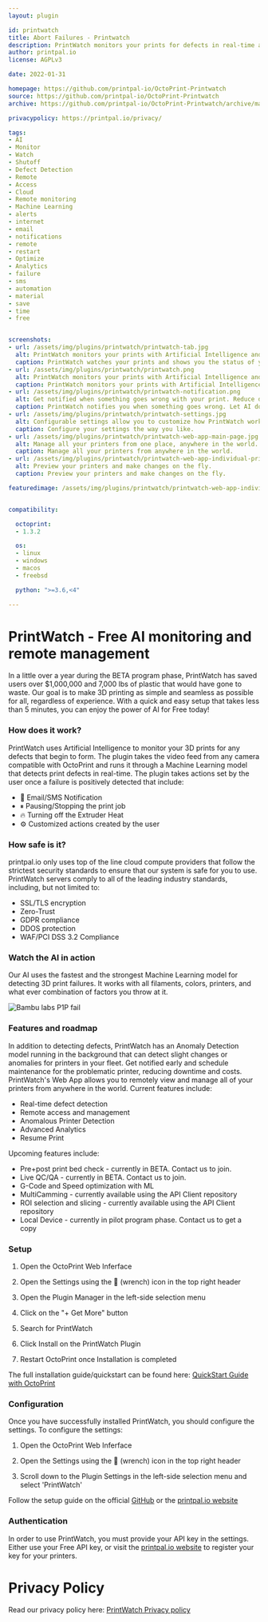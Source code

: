 ```yaml
---
layout: plugin

id: printwatch
title: Abort Failures - Printwatch
description: PrintWatch monitors your prints for defects in real-time and optimizes your 3D printers using Artificial Intelligence for Free. PrintWatch allows you to remotely view and manage your printers from anywhere in the world. Save wasted material and time with our AI monitoring system that notifies you and/or pauses the print when something goes wrong. Go about your day with the peace of mind that your 3D printer is working as it should.
author: printpal.io
license: AGPLv3

date: 2022-01-31

homepage: https://github.com/printpal-io/OctoPrint-Printwatch
source: https://github.com/printpal-io/OctoPrint-Printwatch
archive: https://github.com/printpal-io/OctoPrint-Printwatch/archive/master.zip

privacypolicy: https://printpal.io/privacy/

tags:
- AI
- Monitor
- Watch
- Shutoff
- Defect Detection
- Remote
- Access
- Cloud
- Remote monitoring
- Machine Learning
- alerts
- internet
- email
- notifications
- remote
- restart
- Optimize
- Analytics
- failure
- sms
- automation
- material
- save
- time
- free


screenshots:
- url: /assets/img/plugins/printwatch/printwatch-tab.jpg
  alt: PrintWatch monitors your prints with Artificial Intelligence and saves you time and material
  caption: PrintWatch watches your prints and shows you the status of your print in real-time
- url: /assets/img/plugins/printwatch/printwatch.png
  alt: PrintWatch monitors your prints with Artificial Intelligence and saves you time and material
  caption: PrintWatch monitors your prints with Artificial Intelligence
- url: /assets/img/plugins/printwatch/printwatch-notification.png
  alt: Get notified when something goes wrong with your print. Reduce downtime and loss
  caption: PrintWatch notifies you when something goes wrong. Let AI do the watching for you while you enjoy your day
- url: /assets/img/plugins/printwatch/printwatch-settings.jpg
  alt: Configurable settings allow you to customize how PrintWatch works for you.
  caption: Configure your settings the way you like.
- url: /assets/img/plugins/printwatch/printwatch-web-app-main-page.jpg
  alt: Manage all your printers from one place, anywhere in the world.
  caption: Manage all your printers from anywhere in the world.
- url: /assets/img/plugins/printwatch/printwatch-web-app-individual-printer.jpg
  alt: Preview your printers and make changes on the fly.
  caption: Preview your printers and make changes on the fly.

featuredimage: /assets/img/plugins/printwatch/printwatch-web-app-individual-printer.jpg


compatibility:

  octoprint:
  - 1.3.2

  os:
  - linux
  - windows
  - macos
  - freebsd

  python: ">=3.6,<4"

---
```


# PrintWatch - Free AI monitoring and remote management
In a little over a year during the BETA program phase, PrintWatch has saved users over $1,000,000 and 7,000 lbs of plastic that would have gone to waste. Our goal is to make 3D printing as simple and seamless as possible for all, regardless of experience. With a quick and easy setup that takes less than 5 minutes, you can enjoy the power of AI for Free today!

### How does it work?
PrintWatch uses Artificial Intelligence to monitor your 3D prints for any defects that begin to form. The plugin takes the video feed from any camera compatible with OctoPrint and runs it through a Machine Learning model that detects print defects in real-time. The plugin takes actions set by the user once a failure is positively detected that include:

- 📧 Email/SMS Notification
- ⏸ Pausing/Stopping the print job
- 🔥 Turning off the Extruder Heat
- ⚙ Customized actions created by the user

### How safe is it?

printpal.io only uses top of the line cloud compute providers that follow the strictest security standards to ensure that our system is safe for you to use. PrintWatch servers comply to all of the leading industry standards, including, but not limited to:
- SSL/TLS encryption
- Zero-Trust
- GDPR compliance
- DDOS protection
- WAF/PCI DSS 3.2 Compliance
 
### Watch the AI in action
Our AI uses the fastest and the strongest Machine Learning model for detecting 3D print failures. It works with all filaments, colors, printers, and what ever combination of factors you throw at it.

![](/assets/img/plugins/printwatch/ai-example-1.gif "Bambu labs P1P fail")

### Features and roadmap
In addition to detecting defects, PrintWatch has an Anomaly Detection model running in the background that can detect slight changes or anomalies for printers in your fleet. Get notified early and schedule maintenance for the problematic printer, reducing downtime and costs. PrintWatch's Web App allows you to remotely view and manage all of your printers from anywhere in the world.
Current features include:

- Real-time defect detection
- Remote access and management
- Anomalous Printer Detection
- Advanced Analytics
- Resume Print

Upcoming features include:

- Pre+post print bed check - currently in BETA. Contact us to join.
- Live QC/QA - currently in BETA. Contact us to join.
- G-Code and Speed optimization with ML
- MultiCamming - currently available using the API Client repository
- ROI selection and slicing - currently available using the API Client repository
- Local Device - currently in pilot program phase. Contact us to get a copy

### Setup

1. Open the OctoPrint Web Inferface

2. Open the Settings using the 🔧 (wrench) icon in the top right header

3. Open the Plugin Manager in the left-side selection menu

4. Click on the "+ Get More" button

5. Search for PrintWatch

6. Click Install on the PrintWatch Plugin

7. Restart OctoPrint once Installation is completed

The full installation guide/quickstart can be found here: [QuickStart Guide with OctoPrint](https://printpal.io/documentation/quick-start-guide/)

### Configuration

Once you have successfully installed PrintWatch, you should configure the settings. To configure the settings:

1. Open the OctoPrint Web Inferface

2. Open the Settings using the 🔧 (wrench) icon in the top right header

3. Scroll down to the Plugin Settings in the left-side selection menu and select 'PrintWatch'

Follow the setup guide on the official [GitHub](https://github.com/printpal-io/OctoPrint-PrintWatch) or the [printpal.io website](https://printpal.io/documentation/quick-start-guide/)


### Authentication

In order to use PrintWatch, you must provide your API key in the settings. Either use your Free API key, or visit the [printpal.io website](https://printpal.io/pricing/) to register your key for your printers.

# Privacy Policy
Read our privacy policy here: [PrintWatch Privacy policy](https://printpal.io/privacy/)
